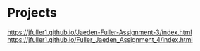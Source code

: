# Projects
https://jfuller1.github.io/Jaeden-Fuller-Assignment-3/index.html
https://jfuller1.github.io/Fuller_Jaeden_Assignment_4/index.html

